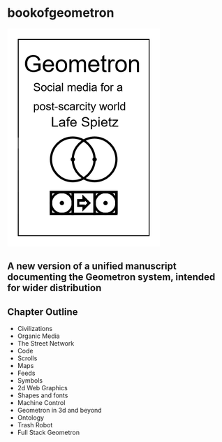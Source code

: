 # bookofgeometron

![](cover.png)

## A new version of a unified manuscript documenting the Geometron system, intended for wider distribution

## Chapter Outline

 - Civilizations
 - Organic Media
 - The Street Network
 - Code
 - Scrolls
 - Maps
 - Feeds
 - Symbols
 - 2d Web Graphics
 - Shapes and fonts
 - Machine Control
 - Geometron in 3d and beyond
 - Ontology
 - Trash Robot
 - Full Stack Geometron
